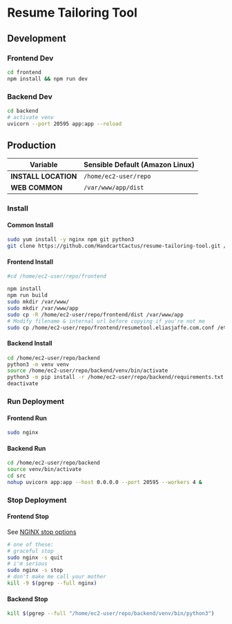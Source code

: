 # Resume Tailoring Tool

## Development
### Frontend Dev
```bash
cd frontend
npm install && npm run dev 
```
### Backend Dev
```bash
cd backend
# activate venv
uvicorn --port 20595 app:app --reload
```

## Production
| Variable | Sensible Default (Amazon Linux) |
| -------- | ------------------------ |
| **INSTALL LOCATION** | `/home/ec2-user/repo` |
| **WEB COMMON** | `/var/www/app/dist` |


### Install
#### Common Install
```bash
sudo yum install -y nginx npm git python3
git clone https://github.com/HandcartCactus/resume-tailoring-tool.git /home/ec2-user/repo;
```
#### Frontend Install
```bash
#cd /home/ec2-user/repo/frontend

npm install
npm run build
sudo mkdir /var/www/
sudo mkdir /var/www/app
sudo cp -R /home/ec2-user/repo/frontend/dist /var/www/app
# Modify filename & internal url before copying if you're not me
sudo cp /home/ec2-user/repo/frontend/resumetool.eliasjaffe.com.conf /etc/nginx/conf.d
```
#### Backend Install
```bash
cd /home/ec2-user/repo/backend
python3 -m venv venv
source /home/ec2-user/repo/backend/venv/bin/activate
python3 -m pip install -r /home/ec2-user/repo/backend/requirements.txt
deactivate
```
### Run Deployment
#### Frontend Run
```bash
sudo nginx 
```
#### Backend Run
```bash
cd /home/ec2-user/repo/backend
source venv/bin/activate
cd src
nohup uvicorn app:app --host 0.0.0.0 --port 20595 --workers 4 &
```

### Stop Deployment
#### Frontend Stop
See [NGINX stop options](https://docs.nginx.com/nginx/admin-guide/basic-functionality/runtime-control/#controlling-nginx)
```bash
# one of these:
# graceful stop
sudo nginx -s quit
# i'm serious
sudo nginx -s stop
# don't make me call your mother
kill -9 $(pgrep --full nginx)
```
#### Backend Stop
```bash
kill $(pgrep --full "/home/ec2-user/repo/backend/venv/bin/python3")
```


